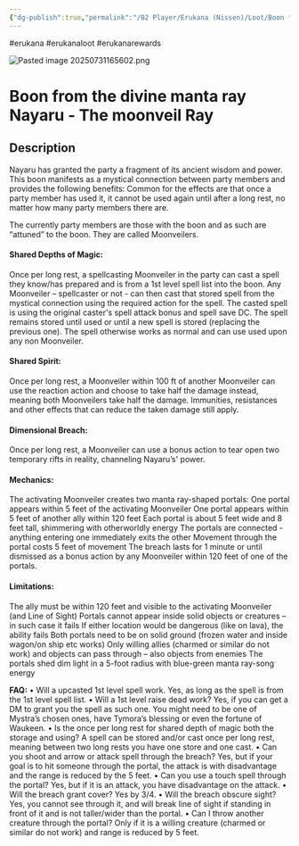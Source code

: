 ```yaml
---
{"dg-publish":true,"permalink":"/02 Player/Erukana (Nissen)/Loot/Boon from the divine manta ray Nayaru - The moonveil Ray/"}
---
```


#erukana #erukanaloot #erukanarewards 

![Pasted image 20250731165602.png](/img/user/10%20Attachments/Pasted%20image%2020250731165602.png)
# Boon from the divine manta ray Nayaru - The moonveil Ray


## Description
Nayaru has granted the party a fragment of its ancient wisdom and power. This boon manifests as a mystical connection between party members and provides the following benefits: Common for the effects are that once a party member has used it, it cannot be used again until after a long rest, no matter how many party members there are. 

The currently party members are those with the boon and as such are “attuned” to the boon. They are called Moonveilers. 

#### Shared Depths of Magic: 
Once per long rest, a spellcasting Moonveiler in the party can cast a spell they know/has prepared and is from a 1st level spell list into the boon. Any Moonveiler – spellcaster or not - can then cast that stored spell from the mystical connection using the required action for the spell. The casted spell is using the original caster's spell attack bonus and spell save DC. The spell remains stored until used or until a new spell is stored (replacing the previous one). The spell otherwise works as normal and can use used upon any non Moonveiler. 

#### Shared Spirit: 
Once per long rest, a Moonveiler within 100 ft of another Moonveiler can use the reaction action and choose to take half the damage instead, meaning both Moonveilers take half the damage. Immunities, resistances and other effects that can reduce the taken damage still apply. 

#### Dimensional Breach: 
Once per long rest, a Moonveiler can use a bonus action to tear open two temporary rifts in reality, channeling Nayaru’s' power. 

#### Mechanics: 
The activating Moonveiler creates two manta ray-shaped portals: One portal appears within 5 feet of the activating Moonveiler One portal appears within 5 feet of another ally within 120 feet Each portal is about 5 feet wide and 8 feet tall, shimmering with otherworldly energy The portals are connected - anything entering one immediately exits the other Movement through the portal costs 5 feet of movement The breach lasts for 1 minute or until dismissed as a bonus action by any Moonveiler within 120 feet of one of the portals. 

#### Limitations: 
The ally must be within 120 feet and visible to the activating Moonveiler (and Line of Sight) Portals cannot appear inside solid objects or creatures – in such case it fails If either location would be dangerous (like on lava), the ability fails Both portals need to be on solid ground (frozen water and inside wagon/on ship etc works) Only willing allies (charmed or similar do not work) and objects can pass through – also objects from enemies The portals shed dim light in a 5-foot radius with blue-green manta ray-song energy

**FAQ:**
• Will a upcasted 1st level spell work. Yes, as long as the spell is from the 1st level spell list. 
• Will a 1st level raise dead work? Yes, if you can get a DM to grant you the spell as such one. You might need to be one of Mystra’s chosen ones, have Tymora’s blessing or even the fortune of Waukeen. 
• Is the once per long rest for shared depth of magic both the storage and using? A spell can be stored and/or cast once per long rest, meaning between two long rests you have one store and one cast. 
• Can you shoot and arrow or attack spell through the breach? Yes, but if your goal is to hit someone through the portal, the attack is with disadvantage and the range is reduced by the 5 feet. 
• Can you use a touch spell through the portal? Yes, but if it is an attack, you have disadvantage on the attack. 
• Will the breach grant cover? Yes by 3/4. 
• Will the breach obscure sight? Yes, you cannot see through it, and will break line of sight if standing in front of it and is not taller/wider than the portal. 
• Can I throw another creature through the portal? Only if it is a willing creature (charmed or similar do not work) and range is reduced by 5 feet.